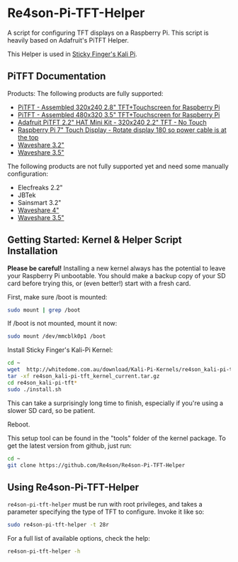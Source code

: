# Re4son-Pi-TFT-Helper

A script for configuring TFT displays on a Raspberry Pi. This script is heavily based on Adafruit's PiTFT Helper.

This Helper is used in [Sticky Finger's Kali Pi](http://www.whitedome.com.au/kali-pi).

## PiTFT Documentation

Products:
The following products are fully supported:

- [PiTFT - Assembled 320x240 2.8" TFT+Touchscreen for Raspberry Pi](https://www.adafruit.com/product/1601)
- [PiTFT - Assembled 480x320 3.5" TFT+Touchscreen for Raspberry Pi](https://www.adafruit.com/product/2097)
- [Adafruit PiTFT 2.2" HAT Mini Kit - 320x240 2.2" TFT - No Touch](https://www.adafruit.com/product/2315)
- [Raspberry Pi 7" Touch Display - Rotate display 180 so power cable is at the top](https://www.raspberrypi.org/products/raspberry-pi-touch-display/)
- [Waveshare 3.2"](http://www.waveshare.com/wiki/3.2inch_RPi_LCD_(B))
- [Waveshare 3.5"](http://www.waveshare.com/wiki/3.5inch_RPi_LCD_(A))

The following products are not fully supported yet and need some manually configuration:
- Elecfreaks 2.2"
- JBTek
- Sainsmart 3.2"
- [Waveshare 4"](http://www.waveshare.com/wiki/4inch_RPi_LCD_(A))
- [Waveshare 3.5"](http://www.waveshare.com/wiki/5inch_HDMI_LCD)


## Getting Started: Kernel & Helper Script Installation

**Please be careful!** Installing a new kernel always has the potential to
leave your Raspberry Pi unbootable.  You should make a backup copy of your SD
card before trying this, or (even better!) start with a fresh card.

First, make sure /boot is mounted:
```sh
sudo mount | grep /boot
```
If /boot is not mounted, mount it now:
```sh
sudo mount /dev/mmcblk0p1 /boot
```

Install Sticky Finger's Kali-Pi Kernel:

```sh
cd ~
wget  http://whitedome.com.au/download/Kali-Pi-Kernels/re4son_kali-pi-tft_kernel_current.tar.gz
tar -xf re4son_kali-pi-tft_kernel_current.tar.gz
cd re4son_kali-pi-tft*
sudo ./install.sh
```
This can take a surprisingly long time to finish, especially if you're using a
slower SD card, so be patient.

Reboot.

This setup tool can be found in the "tools" folder of the kernel package.
To get the latest version from github, just run:

```sh
cd ~
git clone https://github.com/Re4son/Re4son-Pi-TFT-Helper
```

## Using Re4son-Pi-TFT-Helper

`re4son-pi-tft-helper` must be run with root privileges, and takes a parameter
specifying the type of TFT to configure.  Invoke it like so:

```sh
sudo re4son-pi-tft-helper -t 28r
```

For a full list of available options, check the help:

```sh
re4son-pi-tft-helper -h
```
